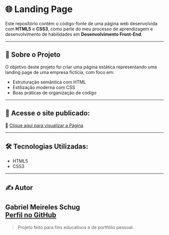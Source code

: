 # 🌐 Landing Page

Este repositório contém o código-fonte de uma página web desenvolvida com **HTML5** e **CSS3**, como parte do meu processo de aprendizagem e desenvolvimento de habilidades em **Desenvolvimento Front-End**.

---

## 📍 Sobre o Projeto

O objetivo deste projeto foi criar uma página estática representando uma landing page de uma empresa fictícia, com foco em:

- Estruturação semântica com HTML
- Estilização moderna com CSS
- Boas práticas de organização de código

---

## 🚀 Acesse o site publicado:

🔗 [Clique aqui para visualizar a Página](https://gabrielschug.github.io/pagina-web__Luzio/)

---

## 🛠️ Tecnologias Utilizadas:

- HTML5
- CSS3

---

## ✍️ Autor


**Gabriel Meireles Schug**  
[Perfil no GitHub](https://github.com/gabrielschug)
---
> Projeto feito para fins educativos e de portfólio pessoal.
